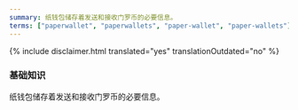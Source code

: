 ```yaml
---
summary: 纸钱包储存着发送和接收门罗币的必要信息。
terms: ["paperwallet", "paperwallets", "paper-wallet", "paper-wallets"]
---
```


{% include disclaimer.html translated="yes" translationOutdated="no" %}

### 基础知识

纸钱包储存着发送和接收门罗币的必要信息。

